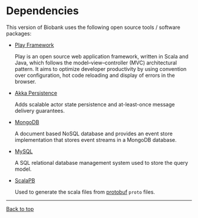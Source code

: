 # Dependencies

This version of Biobank uses the following open source tools / software packages:

* [Play Framework](http://www.playframework.com/)

    Play is an open source web application framework, written in Scala and Java, which follows the
    model–view–controller (MVC) architectural pattern. It aims to optimize developer productivity by
    using convention over configuration, hot code reloading and display of errors in the browser.

* [Akka Persistence](http://doc.akka.io/docs/akka/snapshot/scala/persistence.html)

    Adds scalable actor state persistence and at-least-once message delivery guarantees.

* [MongoDB](http://www.mongodb.org/)

    A document based NoSQL database and provides an event store implementation that stores event
    streams in a MongoDB database.

* [MySQL](http://www.mysql.com/)

    A SQL relational database management system used to store the query model.

* [ScalaPB](http://trueaccord.github.io/ScalaPB/generated-code.html)

    Used to generate the scala files from [protobuf](https://github.com/google/protobuf/) `proto` files.

---

[Back to top](../README.md)
